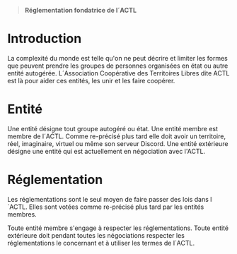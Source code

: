 > **Réglementation fondatrice de l´ACTL**

# Introduction

La complexité du monde est telle qu'on ne peut décrire et limiter les formes que peuvent prendre les groupes de personnes organisées en état ou autre entité autogérée. L´Association Coopérative des Territoires Libres dite ACTL est là pour aider ces entités, les unir et les faire coopérer.

# Entité

Une entité désigne tout groupe autogéré ou état. Une entité membre est membre de l´ACTL. Comme re-précisé plus tard elle doit avoir un territoire, réel, imaginaire, virtuel ou même son serveur Discord. Une entité extérieure désigne une entité qui est actuellement en négociation avec l'ACTL. 

# Réglementation

Les réglementations sont le seul moyen de faire passer des lois dans l´ACTL. Elles sont votées comme re-précisé plus tard par les entités membres.

Toute entité membre s'engage à respecter les réglementations. Toute entité extérieure doit pendant toutes les négociations respecter les réglementations le concernant et à utiliser les termes de l´ACTL.
